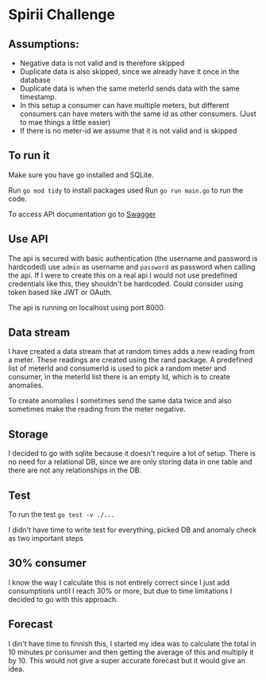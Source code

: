 # Spirii Challenge

## Assumptions:
- Negative data is not valid and is therefore skipped
- Duplicate data is also skipped, since we already have it once in the database
- Duplicate data is when the same meterId sends data with the same timestamp.
- In this setup a consumer can have multiple meters, but different consumers can have meters with the same id as other consumers. (Just to mae things a little easier)
- If there is no meter-id we assume that it is not valid and is skipped


## To run it
Make sure you have go installed and SQLite.

Run `go mod tidy` to install packages used
Run `go run main.go` to run the code.

To access API documentation go to [Swagger](http://localhost:8000/swagger/index.html)

## Use API
The api is secured with basic authentication (the username and password is hardcoded) use `admin` as username and `password` as password when calling the api. If I were to create this on a real api I would not use predefined credentials like this, they shouldn't be hardcoded. Could consider using token based like JWT or OAuth. 

The api is running on localhost using port 8000. 

## Data stream
I have created a data stream that at random times adds a new reading from a meter. These readings are created using the rand package. A predefined list of meterId and consumerId is used to pick a random meter and consumer, in the meterId list there is an empty Id, which is to create anomalies. 

To create anomalies I sometimes send the same data twice and also sometimes make the reading from the meter negative. 

## Storage
I decided to go with sqlite because it doesn't require a lot of setup. There is no need for a relational DB, since we are only storing data in one table and there are not any relationships in the DB. 

## Test
To run the test `go test -v ./...`

I didn't have time to write test for everything, picked DB and anomaly check as two important steps

## 30% consumer
I know the way I calculate this is not entirely correct since I just add consumptions until I reach 30% or more, but due to time limitations I decided to go with this approach. 

## Forecast
I din't have time to finnish this, I started my idea was to calculate the total in 10 minutes pr consumer and then getting the average of this and multiply it by 10.
This would not give a super accurate forecast but it would give an idea. 